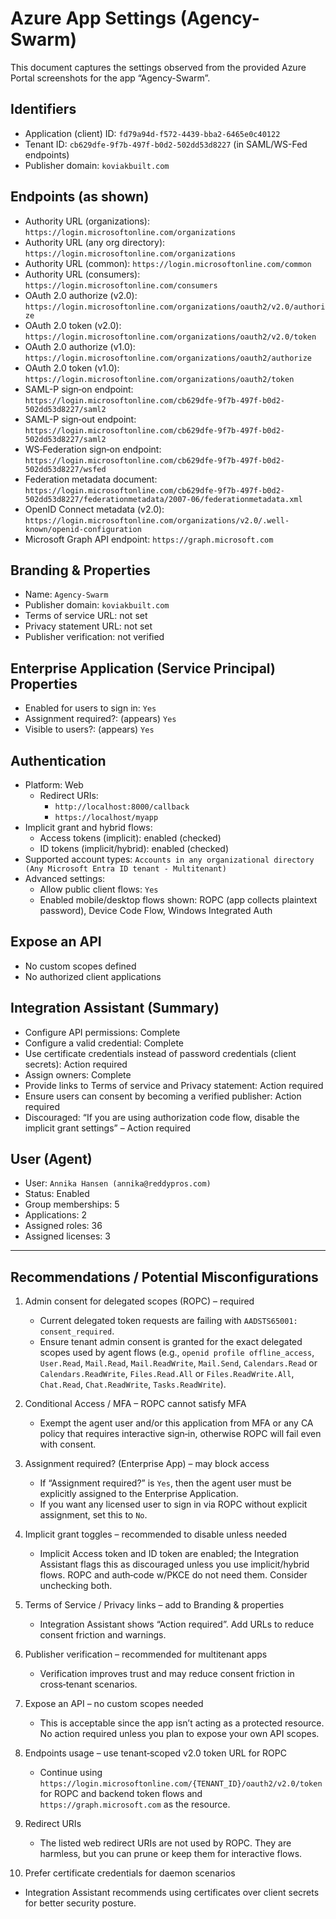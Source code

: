 # Azure App Settings (Agency-Swarm)

This document captures the settings observed from the provided Azure Portal screenshots for the app “Agency-Swarm”.

## Identifiers
- Application (client) ID: `fd79a94d-f572-4439-bba2-6465e0c40122`
- Tenant ID: `cb629dfe-9f7b-497f-b0d2-502dd53d8227` (in SAML/WS-Fed endpoints)
- Publisher domain: `koviakbuilt.com`

## Endpoints (as shown)
- Authority URL (organizations): `https://login.microsoftonline.com/organizations`
- Authority URL (any org directory): `https://login.microsoftonline.com/organizations`
- Authority URL (common): `https://login.microsoftonline.com/common`
- Authority URL (consumers): `https://login.microsoftonline.com/consumers`
- OAuth 2.0 authorize (v2.0): `https://login.microsoftonline.com/organizations/oauth2/v2.0/authorize`
- OAuth 2.0 token (v2.0): `https://login.microsoftonline.com/organizations/oauth2/v2.0/token`
- OAuth 2.0 authorize (v1.0): `https://login.microsoftonline.com/organizations/oauth2/authorize`
- OAuth 2.0 token (v1.0): `https://login.microsoftonline.com/organizations/oauth2/token`
- SAML-P sign‑on endpoint: `https://login.microsoftonline.com/cb629dfe-9f7b-497f-b0d2-502dd53d8227/saml2`
- SAML-P sign‑out endpoint: `https://login.microsoftonline.com/cb629dfe-9f7b-497f-b0d2-502dd53d8227/saml2`
- WS‑Federation sign‑on endpoint: `https://login.microsoftonline.com/cb629dfe-9f7b-497f-b0d2-502dd53d8227/wsfed`
- Federation metadata document: `https://login.microsoftonline.com/cb629dfe-9f7b-497f-b0d2-502dd53d8227/federationmetadata/2007-06/federationmetadata.xml`
- OpenID Connect metadata (v2.0): `https://login.microsoftonline.com/organizations/v2.0/.well-known/openid-configuration`
- Microsoft Graph API endpoint: `https://graph.microsoft.com`

## Branding & Properties
- Name: `Agency-Swarm`
- Publisher domain: `koviakbuilt.com`
- Terms of service URL: not set
- Privacy statement URL: not set
- Publisher verification: not verified

## Enterprise Application (Service Principal) Properties
- Enabled for users to sign in: `Yes`
- Assignment required?: (appears) `Yes`
- Visible to users?: (appears) `Yes`

## Authentication
- Platform: Web
  - Redirect URIs:
    - `http://localhost:8000/callback`
    - `https://localhost/myapp`
- Implicit grant and hybrid flows:
  - Access tokens (implicit): enabled (checked)
  - ID tokens (implicit/hybrid): enabled (checked)
- Supported account types: `Accounts in any organizational directory (Any Microsoft Entra ID tenant - Multitenant)`
- Advanced settings:
  - Allow public client flows: `Yes`
  - Enabled mobile/desktop flows shown: ROPC (app collects plaintext password), Device Code Flow, Windows Integrated Auth

## Expose an API
- No custom scopes defined
- No authorized client applications

## Integration Assistant (Summary)
- Configure API permissions: Complete
- Configure a valid credential: Complete
- Use certificate credentials instead of password credentials (client secrets): Action required
- Assign owners: Complete
- Provide links to Terms of service and Privacy statement: Action required
- Ensure users can consent by becoming a verified publisher: Action required
- Discouraged: “If you are using authorization code flow, disable the implicit grant settings” – Action required

## User (Agent)
- User: `Annika Hansen (annika@reddypros.com)`
- Status: Enabled
- Group memberships: 5
- Applications: 2
- Assigned roles: 36
- Assigned licenses: 3

---

## Recommendations / Potential Misconfigurations

1) Admin consent for delegated scopes (ROPC) – required
   - Current delegated token requests are failing with `AADSTS65001: consent_required`.
   - Ensure tenant admin consent is granted for the exact delegated scopes used by agent flows (e.g., `openid profile offline_access`, `User.Read`, `Mail.Read`, `Mail.ReadWrite`, `Mail.Send`, `Calendars.Read` or `Calendars.ReadWrite`, `Files.Read.All` or `Files.ReadWrite.All`, `Chat.Read`, `Chat.ReadWrite`, `Tasks.ReadWrite`).

2) Conditional Access / MFA – ROPC cannot satisfy MFA
   - Exempt the agent user and/or this application from MFA or any CA policy that requires interactive sign‑in, otherwise ROPC will fail even with consent.

3) Assignment required? (Enterprise App) – may block access
   - If “Assignment required?” is `Yes`, then the agent user must be explicitly assigned to the Enterprise Application.
   - If you want any licensed user to sign in via ROPC without explicit assignment, set this to `No`.

4) Implicit grant toggles – recommended to disable unless needed
   - Implicit Access token and ID token are enabled; the Integration Assistant flags this as discouraged unless you use implicit/hybrid flows. ROPC and auth‑code w/PKCE do not need them. Consider unchecking both.

5) Terms of Service / Privacy links – add to Branding & properties
   - Integration Assistant shows “Action required”. Add URLs to reduce consent friction and warnings.

6) Publisher verification – recommended for multitenant apps
   - Verification improves trust and may reduce consent friction in cross‑tenant scenarios.

7) Expose an API – no custom scopes needed
   - This is acceptable since the app isn’t acting as a protected resource. No action required unless you plan to expose your own API scopes.

8) Endpoints usage – use tenant‑scoped v2.0 token URL for ROPC
   - Continue using `https://login.microsoftonline.com/{TENANT_ID}/oauth2/v2.0/token` for ROPC and backend token flows and `https://graph.microsoft.com` as the resource.

9) Redirect URIs
   - The listed web redirect URIs are not used by ROPC. They are harmless, but you can prune or keep them for interactive flows.

10) Prefer certificate credentials for daemon scenarios
   - Integration Assistant recommends using certificates over client secrets for better security posture.


